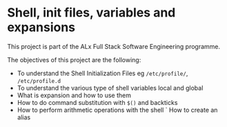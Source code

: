 # Shell, init files, variables and expansions

This project is part of the ALx Full Stack Software Engineering programme.

The objectives of this project are the following:

- To understand the Shell Initialization Files eg `/etc/profile/`, `/etc/profile.d`
- To understand the various type of shell variables local and global
- What is expansion and how to use them
- How to do command substitution with `$()` and backticks
- How to perform arithmetic operations with the shell
` How to create an alias
